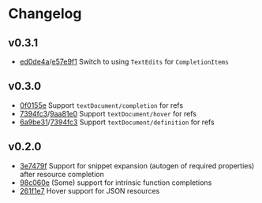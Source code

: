 # Changelog

## v0.3.1
- [ed0de4a](https://github.com/LaurenceWarne/cfn-lsp-extra/commit/ed0de4a73be454c382786e0af744d5f3262a9de2)/[e57e9f1](https://github.com/LaurenceWarne/cfn-lsp-extra/commit/ed0de4a73be454c382786e0af744d5f3262a9de2) Switch to using `TextEdits` for `CompletionItems`

## v0.3.0
- [0f0155e](https://github.com/LaurenceWarne/cfn-lsp-extra/commit/0f0155ed9f7867ab18260722e983314590bf9a2c) Support `textDocument/completion` for refs
- [7394fc3](https://github.com/LaurenceWarne/cfn-lsp-extra/commit/7394fc399fa85b7baf431644184e98cb4739dac6)/[9aa81e0](https://github.com/LaurenceWarne/cfn-lsp-extra/commit/9aa81e07ce24a3e3781cda5aef66ad22339fe177) Support `textDocument/hover` for refs
- [6a9be31](https://github.com/LaurenceWarne/cfn-lsp-extra/commit/6a9be317f7594b623c03b272012c52917c1efbe3)/[7394fc3](https://github.com/LaurenceWarne/cfn-lsp-extra/commit/7394fc399fa85b7baf431644184e98cb4739dac6) Support `textDocument/definition` for refs


## v0.2.0

- [3e7479f](https://github.com/LaurenceWarne/cfn-lsp-extra/commit/3e7479fbd0b447bdba6422afff6ddb53e4bb74b4) Support for snippet expansion (autogen of required properties) after resource completion 
- [98c060e](https://github.com/LaurenceWarne/cfn-lsp-extra/commit/98c060e12381dfd28da912c32f0cf5ba74a813c2) (Some) support for intrinsic function completions
- [261f1e7](https://github.com/LaurenceWarne/cfn-lsp-extra/commit/261f1e7018f854d14eb91b95b11eae83dc9b63d8) Hover support for JSON resources
